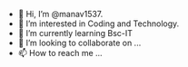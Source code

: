- 👋 Hi, I’m @manav1537.
- 👀 I’m interested in Coding and Technology.
- 🌱 I’m currently learning Bsc-IT
- 💞️ I’m looking to collaborate on ...
- 📫 How to reach me ...

<!---
manav1537/manav1537 is a ✨ special ✨ repository because its `README.md` (this file) appears on your GitHub profile.
You can click the Preview link to take a look at your changes.
--->
